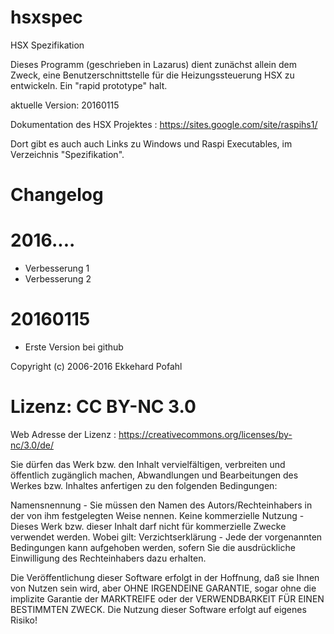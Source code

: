 # hsxspec
HSX Spezifikation

Dieses Programm (geschrieben in Lazarus) dient zunächst allein dem Zweck, eine Benutzerschnittstelle für die 
Heizungssteuerung HSX zu entwickeln. Ein "rapid prototype" halt.

aktuelle Version: 20160115

Dokumentation des HSX Projektes :  https://sites.google.com/site/raspihs1/

Dort gibt es auch auch Links zu Windows und Raspi Executables, im Verzeichnis "Spezifikation".

# Changelog

# 2016....

- Verbesserung 1
- Verbesserung 2

# 20160115

- Erste Version bei github 



Copyright (c) 2006-2016 Ekkehard Pofahl

# Lizenz: CC BY-NC 3.0

Web Adresse der Lizenz : https://creativecommons.org/licenses/by-nc/3.0/de/

Sie dürfen das Werk bzw. den Inhalt vervielfältigen, verbreiten und öffentlich zugänglich machen, Abwandlungen 
und Bearbeitungen des Werkes bzw. Inhaltes anfertigen zu den folgenden Bedingungen:

Namensnennung - Sie müssen den Namen des Autors/Rechteinhabers in der von ihm festgelegten Weise nennen.
Keine kommerzielle Nutzung - Dieses Werk bzw. dieser Inhalt darf nicht für kommerzielle Zwecke verwendet werden.
Wobei gilt: Verzichtserklärung - Jede der vorgenannten Bedingungen kann aufgehoben werden, sofern Sie die 
ausdrückliche Einwilligung des Rechteinhabers dazu erhalten.

Die Veröffentlichung dieser Software erfolgt in der Hoffnung, daß sie Ihnen von Nutzen sein wird, aber 
OHNE IRGENDEINE GARANTIE, sogar ohne die implizite Garantie der MARKTREIFE oder der VERWENDBARKEIT FÜR 
EINEN BESTIMMTEN ZWECK. Die Nutzung dieser Software erfolgt auf eigenes Risiko!
